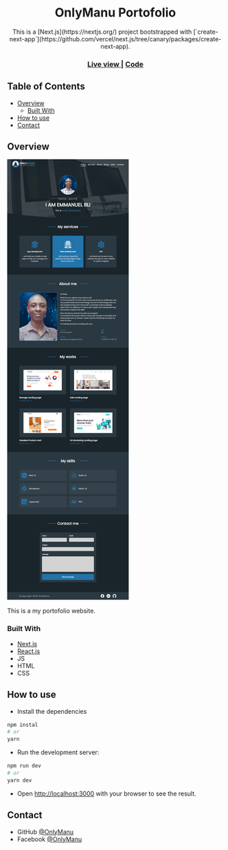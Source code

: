 <h1 align="center">OnlyManu Portofolio</h1>

<div align="center">
    This is a [Next.js](https://nextjs.org/) project bootstrapped with [`create-next-app`](https://github.com/vercel/next.js/tree/canary/packages/create-next-app).
</div>

<div align="center">
  <h3>
    <a href="https://onlymanu.vercel.app/">
      Live view
    </a>
    <span> | </span>
    <a href="https://github.com/OnlyManu/onlymanu-portofolio">
      Code
    </a>
  </h3>
</div>

<!-- TABLE OF CONTENTS -->

## Table of Contents

- [Overview](#overview)
  - [Built With](#built-with)
- [How to use](#how-to-use)
- [Contact](#contact)

<!-- OVERVIEW -->

## Overview

![screenshot](./screenshot.png)

This is a my portofolio website.

### Built With

<!-- This section should list any major frameworks that you built your project using. Here are a few examples.-->

- [Next.js](https://nextjs.org/)
- [React.js](https://reactjs.org/)
- JS
- HTML
- CSS

## How to use

- Install the dependencies

```bash
npm instal
# or
yarn
```

- Run the development server:

```bash
npm run dev
# or
yarn dev
```

- Open [http://localhost:3000](http://localhost:3000) with your browser to see the result.

## Contact

- GitHub [@OnlyManu](https://github.com/OnlyManu)
- Facebook [@OnlyManu](https://www.facebook.com/profile.php?id=100088412454361)
